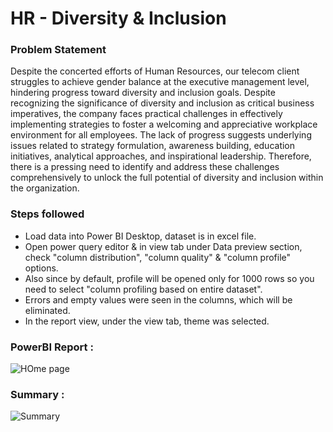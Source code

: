 
# HR - Diversity & Inclusion



### Problem Statement

Despite the concerted efforts of Human Resources, our telecom client struggles to achieve gender balance at the executive management level, hindering progress toward diversity and inclusion goals. Despite recognizing the significance of diversity and inclusion as critical business imperatives, the company faces practical challenges in effectively implementing strategies to foster a welcoming and appreciative workplace environment for all employees. The lack of progress suggests underlying issues related to strategy formulation, awareness building, education initiatives, analytical approaches, and inspirational leadership. Therefore, there is a pressing need to identify and address these challenges comprehensively to unlock the full potential of diversity and inclusion within the organization.



### Steps followed 

-  Load data into Power BI Desktop, dataset is in excel file.
-  Open power query editor & in view tab under Data preview section, check "column distribution", "column quality" & "column profile" options.
-  Also since by default, profile will be opened only for 1000 rows so you need to select "column profiling based on entire dataset".
-  Errors and empty values were seen in the columns, which will be eliminated.
-  In the report view, under the view tab, theme was selected.

### PowerBI Report :
![HOme page](https://github.com/aniketpawar123/Certificate/assets/123149177/f5b2ed42-82d4-4ad5-bef6-fa99614bdc18)

### Summary :
![Summary](https://github.com/aniketpawar123/Certificate/assets/123149177/8aa0992d-a982-44e2-b4a0-7c6fd2604542)
